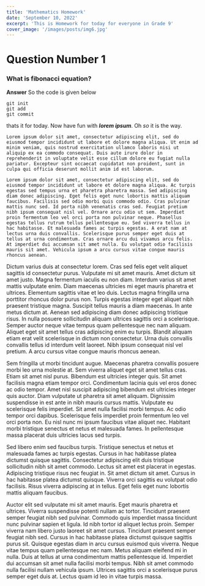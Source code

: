 ```yaml
---
title: 'Mathematics Homework'
date: 'September 10, 2022'
excerpt: 'This is Homework for today for everyone in Grade 9'
cover_image: '/images/posts/img6.jpg'
---
```


# Question Number 1
### What is fibonacci equation?
**Answer** So the code is given below
```
git init
git add
git commit
```

thats it for today. Now have fun with ***lorem ipsum***.
Oh *so* it is the way.

    Lorem ipsum dolor sit amet, consectetur adipiscing elit, sed do eiusmod tempor incididunt ut labore et dolore magna aliqua. Ut enim ad minim veniam, quis nostrud exercitation ullamco laboris nisi ut aliquip ex ea commodo consequat. Duis aute irure dolor in reprehenderit in voluptate velit esse cillum dolore eu fugiat nulla pariatur. Excepteur sint occaecat cupidatat non proident, sunt in culpa qui officia deserunt mollit anim id est laborum.

    Lorem ipsum dolor sit amet, consectetur adipiscing elit, sed do eiusmod tempor incididunt ut labore et dolore magna aliqua. Ac turpis egestas sed tempus urna et pharetra pharetra massa. Sed adipiscing diam donec adipiscing. Eget felis eget nunc lobortis mattis aliquam faucibus. Facilisis sed odio morbi quis commodo odio. Cras pulvinar mattis nunc sed. Id porta nibh venenatis cras sed. Feugiat pretium nibh ipsum consequat nisl vel. Ornare arcu odio ut sem. Imperdiet proin fermentum leo vel orci porta non pulvinar neque. Phasellus egestas tellus rutrum tellus pellentesque eu. Sed viverra tellus in hac habitasse. Et malesuada fames ac turpis egestas. A erat nam at lectus urna duis convallis. Scelerisque purus semper eget duis at tellus at urna condimentum. Cras ornare arcu dui vivamus arcu felis. At imperdiet dui accumsan sit amet nulla. Eu volutpat odio facilisis mauris sit amet. Vehicula ipsum a arcu cursus vitae congue mauris rhoncus aenean.

Dictum varius duis at consectetur lorem. Cras sed felis eget velit aliquet sagittis id consectetur purus. Vulputate mi sit amet mauris. Amet dictum sit amet justo. Magna fermentum iaculis eu non diam. Interdum varius sit amet mattis vulputate enim. Diam maecenas ultricies mi eget mauris pharetra et ultrices. Elementum sagittis vitae et leo duis. Lectus magna fringilla urna porttitor rhoncus dolor purus non. Turpis egestas integer eget aliquet nibh praesent tristique magna. Suscipit tellus mauris a diam maecenas. In ante metus dictum at. Aenean sed adipiscing diam donec adipiscing tristique risus. In nulla posuere sollicitudin aliquam ultrices sagittis orci a scelerisque. Semper auctor neque vitae tempus quam pellentesque nec nam aliquam. Aliquet eget sit amet tellus cras adipiscing enim eu turpis. Blandit aliquam etiam erat velit scelerisque in dictum non consectetur. Urna duis convallis convallis tellus id interdum velit laoreet. Nibh ipsum consequat nisl vel pretium. A arcu cursus vitae congue mauris rhoncus aenean.

Sem fringilla ut morbi tincidunt augue. Maecenas pharetra convallis posuere morbi leo urna molestie at. Sem viverra aliquet eget sit amet tellus cras. Etiam sit amet nisl purus. Bibendum est ultricies integer quis. Sit amet facilisis magna etiam tempor orci. Condimentum lacinia quis vel eros donec ac odio tempor. Amet nisl suscipit adipiscing bibendum est ultricies integer quis auctor. Diam vulputate ut pharetra sit amet aliquam. Dignissim suspendisse in est ante in nibh mauris cursus mattis. Vulputate eu scelerisque felis imperdiet. Sit amet nulla facilisi morbi tempus. Ac odio tempor orci dapibus. Scelerisque felis imperdiet proin fermentum leo vel orci porta non. Eu nisl nunc mi ipsum faucibus vitae aliquet nec. Habitant morbi tristique senectus et netus et malesuada fames. In pellentesque massa placerat duis ultricies lacus sed turpis.

Sed libero enim sed faucibus turpis. Tristique senectus et netus et malesuada fames ac turpis egestas. Cursus in hac habitasse platea dictumst quisque sagittis. Consectetur adipiscing elit duis tristique sollicitudin nibh sit amet commodo. Lectus sit amet est placerat in egestas. Adipiscing tristique risus nec feugiat in. Sit amet dictum sit amet. Cursus in hac habitasse platea dictumst quisque. Viverra orci sagittis eu volutpat odio facilisis. Risus viverra adipiscing at in tellus. Eget felis eget nunc lobortis mattis aliquam faucibus.

Auctor elit sed vulputate mi sit amet mauris. Eget mauris pharetra et ultrices. Viverra suspendisse potenti nullam ac tortor. Tincidunt praesent semper feugiat nibh sed pulvinar. Commodo quis imperdiet massa tincidunt nunc pulvinar sapien et ligula. Id nibh tortor id aliquet lectus proin. Semper viverra nam libero justo laoreet sit amet cursus. Tincidunt praesent semper feugiat nibh sed. Cursus in hac habitasse platea dictumst quisque sagittis purus sit. Quisque egestas diam in arcu cursus euismod quis viverra. Neque vitae tempus quam pellentesque nec nam. Metus aliquam eleifend mi in nulla. Duis at tellus at urna condimentum mattis pellentesque id. Imperdiet dui accumsan sit amet nulla facilisi morbi tempus. Nibh sit amet commodo nulla facilisi nullam vehicula ipsum. Ultrices sagittis orci a scelerisque purus semper eget duis at. Lectus quam id leo in vitae turpis massa.